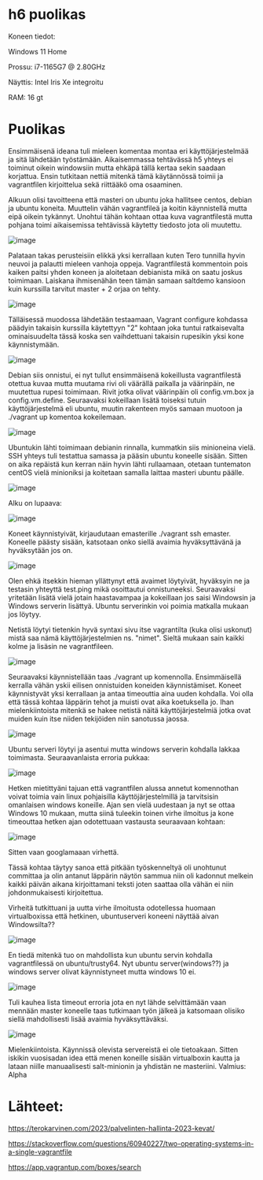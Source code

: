# h6 puolikas

Koneen tiedot:

Windows 11 Home

Prossu: i7-1165G7 @ 2.80GHz

Näyttis: Intel Iris Xe integroitu

RAM: 16 gt

# Puolikas

Ensimmäisenä ideana tuli mieleen komentaa montaa eri käyttöjärjestelmää ja sitä lähdetään työstämään. Aikaisemmassa tehtävässä h5 yhteys ei toiminut oikein windowsiin mutta ehkäpä tällä kertaa sekin saadaan korjattua. Ensin tutkitaan nettiä mitenkä tämä käytännössä toimii ja vagrantfilen kirjoittelua sekä riittääkö oma osaaminen.

Alkuun olisi tavoitteena että masteri on ubuntu joka hallitsee centos, debian ja ubuntu koneita. Muuttelin vähän vagrantfileä ja koitin käynnistellä mutta eipä oikein tykännyt. Unohtui tähän kohtaan ottaa kuva vagrantfilestä mutta pohjana toimi aikaisemissa tehtävissä käytetty tiedosto jota oli muutettu.

![image](https://user-images.githubusercontent.com/129611461/236854571-5fbc023d-3a90-4402-9b6f-8546b1c3649e.png)

Palataan takas perusteisiin elikkä yksi kerrallaan kuten Tero tunnilla hyvin neuvoi ja palautti mieleen vanhoja oppeja. Vagrantfilestä kommentoin pois kaiken paitsi yhden koneen ja aloitetaan debianista mikä on saatu joskus toimimaan. Laiskana ihmisenähän teen tämän samaan saltdemo kansioon kuin kurssilla tarvitut master + 2 orjaa on tehty.

![image](https://github.com/aexceed/eemelintehtavat/assets/129611461/33950e9b-12f5-4076-adab-2ab8a452e495)

Tälläisessä muodossa lähdetään testaamaan, Vagrant configure kohdassa päädyin takaisin kurssilla käytettyyn "2" kohtaan joka tuntui ratkaisevalta ominaisuudelta tässä koska sen vaihdettuani takaisin rupesikin yksi kone käynnistymään.

![image](https://github.com/aexceed/eemelintehtavat/assets/129611461/4a5f7cd9-3910-409f-a753-e40306a8c1ed)

Debian siis onnistui, ei nyt tullut ensimmäisenä kokeillusta vagrantfilestä otettua kuvaa mutta muutama rivi oli väärällä paikalla ja väärinpäin, ne muutettua rupesi toimimaan. Rivit jotka olivat väärinpäin oli config.vm.box ja config.vm.define. Seuraavaksi kokeillaan lisätä toiseksi tutuin käyttöjärjestelmä eli ubuntu, muutin rakenteen myös samaan muotoon ja ./vagrant up komentoa kokeilemaan.

![image](https://github.com/aexceed/eemelintehtavat/assets/129611461/3c56d450-b539-4bca-838c-468ebf638f70)

Ubuntukin lähti toimimaan debianin rinnalla, kummatkin siis minioneina vielä. SSH yhteys tuli testattua samassa ja pääsin ubuntu koneelle sisään. Sitten on aika repäistä kun kerran näin hyvin lähti rullaamaan, otetaan tuntematon centOS vielä minioniksi ja koitetaan samalla laittaa masteri ubuntu päälle.

![image](https://github.com/aexceed/eemelintehtavat/assets/129611461/cc803fd7-1184-4e04-b105-15d5e8acc6ba)

Alku on lupaava:

![image](https://github.com/aexceed/eemelintehtavat/assets/129611461/3989a0e2-8cb4-4d87-bc69-a5b4382ca2ad)

Koneet käynnistyivät, kirjaudutaan emasterille ./vagrant ssh emaster. Koneelle päästy sisään, katsotaan onko siellä avaimia hyväksyttävänä ja hyväksytään jos on.

![image](https://github.com/aexceed/eemelintehtavat/assets/129611461/b279886c-51e3-4750-ac81-d605b45801ff)

Olen ehkä itsekkin hieman yllättynyt että avaimet löytyivät, hyväksyin ne ja testasin yhteyttä test.ping mikä osoittautui onnistuneeksi. Seuraavaksi yritetään lisätä vielä jotain haastavampaa ja kokeillaan jos saisi Windowsin ja Windows serverin lisättyä. Ubuntu serverinkin voi poimia matkalla mukaan jos löytyy. 

Netistä löytyi tietenkin hyvä syntaxi sivu itse vagrantilta (kuka olisi uskonut) mistä saa nämä käyttöjärjestelmien ns. "nimet". Sieltä mukaan sain kaikki kolme ja lisäsin ne vagrantfileen.

![image](https://github.com/aexceed/eemelintehtavat/assets/129611461/fef442d2-13c7-49ad-bd46-3d67a858b456)

Seuraavaksi käynnistellään taas ./vagrant up komennolla. Ensimmäisellä kerralla vähän yskii eilisen onnistuiden koneiden käynnistämiset. Koneet käynnistyvät yksi kerrallaan ja antaa timeouttia aina uuden kohdalla. Voi olla että tässä kohtaa läppärin tehot ja muisti ovat aika koetuksella jo. Ihan mielenkiintoista mitenkä se hakee netistä näitä käyttöjärjestelmiä jotka ovat muiden kuin itse niiden tekijöiden niin sanotussa jaossa. 

![image](https://github.com/aexceed/eemelintehtavat/assets/129611461/1d65e627-5d59-4a52-b485-ba07881139ca)

Ubuntu serveri löytyi ja asentui mutta windows serverin kohdalla lakkaa toimimasta. Seuraavanlaista erroria pukkaa:

![image](https://github.com/aexceed/eemelintehtavat/assets/129611461/17e39000-6ec2-4aec-aca0-4e23a31494fc)

Hetken mietittyäni tajuan että vagrantfilen alussa annetut komennothan voivat toimia vain linux pohjaisilla käyttöjärjestelmillä ja tarvitsisin omanlaisen windows koneille. Ajan sen vielä uudestaan ja nyt se ottaa Windows 10 mukaan, mutta siinä tuleekin toinen virhe ilmoitus ja kone timeouttaa hetken ajan odotettuaan vastausta seuraavaan kohtaan:

![image](https://github.com/aexceed/eemelintehtavat/assets/129611461/91bdb5f7-ba1d-4843-ac01-bd1c44eab67a)

Sitten vaan googlamaaan virhettä.

Tässä kohtaa täytyy sanoa että pitkään työskenneltyä oli unohtunut committaa ja olin antanut läppärin näytön sammua niin oli kadonnut melkein kaikki päivän aikana kirjoittamani teksti joten saattaa olla vähän ei niin johdonmukaisesti kirjoitettua. 

Virheitä tutkittuani ja uutta virhe ilmoitusta odotellessa huomaan virtualboxissa että hetkinen, ubuntuserveri koneeni näyttää aivan Windowsilta??

![image](https://github.com/aexceed/eemelintehtavat/assets/129611461/8375f3b5-4e16-4812-b35a-aadc1f4fc887)

En tiedä mitenkä tuo on mahdollista kun ubuntu servin kohdalla vagrantfilessä on ubuntu/trusty64. Nyt ubuntu server(windows??) ja windows server olivat käynnistyneet mutta windows 10 ei.

![image](https://github.com/aexceed/eemelintehtavat/assets/129611461/5464aae4-d12c-46bc-b245-dea713a7f2be)

Tuli kauhea lista timeout erroria jota en nyt lähde selvittämään vaan mennään master koneelle taas tutkimaan työn jälkeä ja katsomaan olisiko siellä mahdollisesti lisää avaimia hyväksyttäväksi.

![image](https://github.com/aexceed/eemelintehtavat/assets/129611461/97fa44a7-8268-47cd-a44c-9c596d743edb)

Mielenkiintoista. Käynnissä olevista servereistä ei ole tietoakaan. Sitten iskikin vuosisadan idea että menen koneille sisään virtualboxin kautta ja lataan niille manuaalisesti salt-minionin ja yhdistän ne masteriini.
Valmius: Alpha

# Lähteet:

https://terokarvinen.com/2023/palvelinten-hallinta-2023-kevat/

https://stackoverflow.com/questions/60940227/two-operating-systems-in-a-single-vagrantfile

https://app.vagrantup.com/boxes/search
